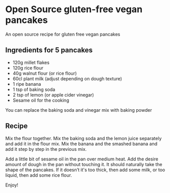 # Open Source gluten-free vegan pancakes

An open source recipe for gluten free vegan pancakes


## Ingredients for 5 pancakes

- 120g millet flakes
- 120g rice flour
- 40g walnut flour (or rice flour)
- 60cl plant milk (adjust depending on dough texture)
- 1 ripe banana
- 1 tsp of baking soda
- 2 tsp of lemon (or apple cider vinegar)
- Sesame oil for the cooking

You can replace the baking soda and vinegar mix with baking powder


## Recipe

Mix the flour together.
Mix the baking soda and the lemon juice separately and add it in the flour mix.
Mix the banana and the smashed banana and add it step by step in the previous mix.

Add a little bit of sesame oil in the pan over medium heat.
Add the desire amount of dough in the pan without touching it. It should 
naturally take the shape of the pancakes. If it doesn’t it's too thick, then add 
some milk, or too liquid, then add some rice flour.

Enjoy!
